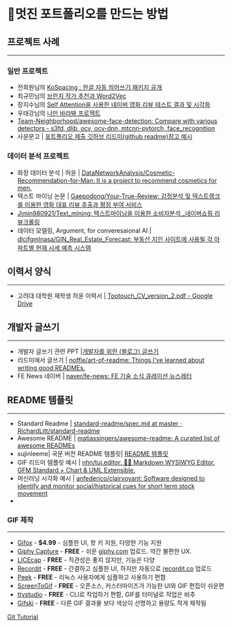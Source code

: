 # 🏅멋진 포트폴리오를 만드는 방법

## 프로젝트 사례

------

### 일반 프로젝트

- 전희원님의 [KoSpacing : 한글 자동 띄어쓰기 패키지 공개](http://freesearch.pe.kr/archives/4759)
- 최규민님의 [브런치 작가 추천과 Word2Vec](https://brunch.co.kr/@goodvc78/7)
- 장지수님의 [Self Attention을 사용한 네이버 영화 리뷰 테스트 결과 및 시각화](https://simonjisu.github.io/datascience/2018/04/03/nsmcbidreclstmselfattn.html)
- 우태강님의 [나만 바라봐 프로젝트](https://github.com/Team-Neighborhood/Only-Look-At-Me)
- [Team-Neighborhood/awesome-face-detection: Compare with various detectors - s3fd, dlib, ocv, ocv-dnn, mtcnn-pytorch, face_recognition](https://github.com/Team-Neighborhood/awesome-face-detection)
- 사윤문고 | [포트폴리오 제출 깃허브 리드미(github readme)참고 예시](https://post.sayunbooks.com/entry/포트폴리오-제출-깃허브-리드미github-readme참고-예시)

### 데이터 분석 프로젝트

- 화장 데이터 분석 | 허윤 | [DataNetworkAnalysis/Cosmetic-Recommendation-for-Man: It is a project to recommend cosmetics for men.](https://github.com/DataNetworkAnalysis/Cosmetic-Recommendation-for-Man)
- 텍스트 마이닝 논문 | [Gaepodong/Your-True-Review: 감정분석 및 텍스트랭크를 이용한 영화 대표 리뷰 추출과 평점 부여 서비스](https://github.com/Gaepodong/Your-True-Review)
- [Jimin980921/Text_mining: 텍스트마이닝을 이용한 소비자분석 _네이버쇼핑 리뷰크롤링](https://github.com/Jimin980921/Text_mining)
- 데이터 모델링, Argument, for converesaional AI | [dlcjfgmlnasa/GIN_Real_Estate_Forecast: 부동산 지인 사이트에 사용될 각 아파트별 현재 시세 예측 시스템](https://github.com/dlcjfgmlnasa/GIN_Real_Estate_Forecast)

## 이력서 양식

------

- 고려대 대학원 재학생 허윤 이력서 | [Tootouch_CV_version_2.pdf - Google Drive](https://drive.google.com/file/d/1lJ422zxdZqQXx0Sz3pJvn3yU408EqWpx/view)

## 개발자 글쓰기

------

- 개발자 글쓰기 관련 PPT |[개발자를 위한 (블로그) 글쓰기](https://www.slideshare.net/zzsza/intro-102870757)
- 리드미에서 글쓰기 | [noffle/art-of-readme: Things I've learned about writing good READMEs.](https://github.com/noffle/art-of-readme#readme)
- FE News 네이버 | [naver/fe-news: FE 기술 소식 큐레이션 뉴스레터](https://github.com/naver/fe-news)

## README 템플릿

------

- Standard Readme | [standard-readme/spec.md at master · RichardLitt/standard-readme](https://github.com/RichardLitt/standard-readme/blob/master/spec.md#specification)
- Awesome README | [matiassingers/awesome-readme: A curated list of awesome READMEs](https://github.com/matiassingers/awesome-readme)
- sujinleeme| 국문 버전 README 템플릿| [README 템플릿](https://github.com/sujinleeme/readme-template/tree/master/korean)
- GIF 리드미 템플릿 예시 | [nhn/tui.editor: 🍞📝 Markdown WYSIWYG Editor. GFM Standard + Chart & UML Extensible.](https://github.com/nhn/tui.editor#readme)
- 머신러닝 시각화 예시 | [anfederico/clairvoyant: Software designed to identify and monitor social/historical cues for short term stock movement](https://github.com/anfederico/Clairvoyant#readme)
- 

### **GIF 제작**

------

- [Gifox](https://gifox.io/) - **$4.99** - 심플한 UI, 핫 키 지원, 다양한 기능 지원
- [Giphy Capture](https://giphy.com/apps/giphycapture) - **FREE** - 쉬운 [giphy.com](http://giphy.com) 업로드. 약간 불편한 UX.
- [LICEcap](https://www.cockos.com/licecap/) - **FREE** - 직관성은 좋지 않지만, 기능은 다양
- [Recordit](https://recordit.co/) - **FREE** - 간결하고 심플한 UI, 하지만 자동으로 [recordit.co](https://recordit.co/) 업로드
- [Peek](https://github.com/phw/peek#readme) - **FREE** - 리눅스 사용자에게 심플하고 사용하기 편함
- [ScreenToGif](https://github.com/NickeManarin/ScreenToGif/) - **FREE** - 오픈소스, 커스터마이즈가 가능한 UI와 GIF 편집이 쉬운편
- [ttystudio](https://github.com/chjj/ttystudio#readme) - **FREE** - CLI로 작업하기 편함, GIF를 터미널로 작업은 비추
- [Gifski](https://github.com/sindresorhus/Gifski#readme) - **FREE** - 다른 GIF 결과물 보다 색상이 선명하고 용량도 적게 제작됨

[Git Tutorial](https://www.notion.so/Git-Tutorial-43a3eae6a8c84b4e97db84a251fdf467)